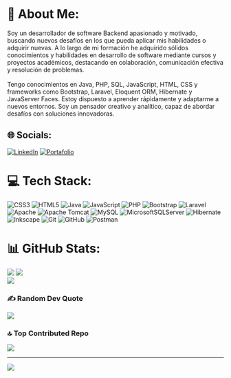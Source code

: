 # 💫 About Me:
Soy un desarrollador de software Backend apasionado y motivado, buscando nuevos desafíos en los que pueda aplicar mis habilidades o adquirir nuevas. A lo largo de mi formación he adquirido sólidos conocimientos y habilidades en desarrollo de software mediante cursos y proyectos académicos, destacando en colaboración, comunicación efectiva y resolución de problemas.<br><br>Tengo conocimientos en Java, PHP, SQL, JavaScript, HTML, CSS y frameworks como Bootstrap, Laravel, Eloquent ORM, Hibernate y JavaServer Faces. Estoy dispuesto a aprender rápidamente y adaptarme a nuevos entornos. Soy un pensador creativo y analítico, capaz de abordar desafíos con soluciones innovadoras.


## 🌐 Socials:
[![LinkedIn](https://img.shields.io/badge/LinkedIn-%230077B5.svg?logo=linkedin&logoColor=white)](https://linkedin.com/in/wilber-chacón-sv)
[![Portafolio](https://img.shields.io/badge/Portafolio-%230077B5.svg?logo=Portafolio&logoColor=white)](https://wilber-chacon.github.io/Portafolio/)

# 💻 Tech Stack:
![CSS3](https://img.shields.io/badge/css3-%231572B6.svg?style=plastic&logo=css3&logoColor=white) ![HTML5](https://img.shields.io/badge/html5-%23E34F26.svg?style=plastic&logo=html5&logoColor=white) ![Java](https://img.shields.io/badge/java-%23ED8B00.svg?style=plastic&logo=openjdk&logoColor=white) ![JavaScript](https://img.shields.io/badge/javascript-%23323330.svg?style=plastic&logo=javascript&logoColor=%23F7DF1E) ![PHP](https://img.shields.io/badge/php-%23777BB4.svg?style=plastic&logo=php&logoColor=white) ![Bootstrap](https://img.shields.io/badge/bootstrap-%238511FA.svg?style=plastic&logo=bootstrap&logoColor=white) ![Laravel](https://img.shields.io/badge/laravel-%23FF2D20.svg?style=plastic&logo=laravel&logoColor=white) ![Apache](https://img.shields.io/badge/apache-%23D42029.svg?style=plastic&logo=apache&logoColor=white) ![Apache Tomcat](https://img.shields.io/badge/apache%20tomcat-%23F8DC75.svg?style=plastic&logo=apache-tomcat&logoColor=black) ![MySQL](https://img.shields.io/badge/mysql-4479A1.svg?style=plastic&logo=mysql&logoColor=white) ![MicrosoftSQLServer](https://img.shields.io/badge/Microsoft%20SQL%20Server-CC2927?style=plastic&logo=microsoft%20sql%20server&logoColor=white) ![Hibernate](https://img.shields.io/badge/Hibernate-59666C?style=plastic&logo=Hibernate&logoColor=white) ![Inkscape](https://img.shields.io/badge/Inkscape-e0e0e0?style=plastic&logo=inkscape&logoColor=080A13) ![Git](https://img.shields.io/badge/git-%23F05033.svg?style=plastic&logo=git&logoColor=white) ![GitHub](https://img.shields.io/badge/github-%23121011.svg?style=plastic&logo=github&logoColor=white) ![Postman](https://img.shields.io/badge/Postman-FF6C37?style=plastic&logo=postman&logoColor=white)
# 📊 GitHub Stats:
![](https://github-readme-stats.vercel.app/api/top-langs/?username=wilber-chacon&theme=tokyonight&hide_border=false&include_all_commits=true&count_private=false&layout=compact) 
![](https://github-readme-stats.vercel.app/api?username=wilber-chacon&theme=tokyonight&hide_border=false&include_all_commits=true&count_private=false)<br/>
![](https://github-readme-streak-stats.herokuapp.com/?user=wilber-chacon&theme=tokyonight&hide_border=false)



### ✍️ Random Dev Quote
![](https://quotes-github-readme.vercel.app/api?type=horizontal&theme=radical)

### 🔝 Top Contributed Repo
![](https://github-contributor-stats.vercel.app/api?username=wilber-chacon&limit=5&theme=nightowl&combine_all_yearly_contributions=true)

---
[![](https://visitcount.itsvg.in/api?id=wilber-chacon&icon=0&color=3)](https://visitcount.itsvg.in)

<!-- Proudly created with GPRM ( https://gprm.itsvg.in ) -->
